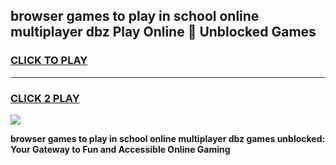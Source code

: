 
## browser games to play in school online multiplayer dbz Play Online 👋 Unblocked Games
<h3>
<a href="https://news.freeplayer.one?title=browser_games_to_play_in_school_online_multiplayer_dbz&ref=17GH">CLICK TO PLAY</a></h3>
<hr>

<h3>
<a href="https://news.freeplayer.one?title=browser_games_to_play_in_school_online_multiplayer_dbz&ref=17GH">CLICK 2 PLAY</a>
  
</h3>

<a href="https://news.freeplayer.one?title=browser_games_to_play_in_school_online_multiplayer_dbz&ref=17GH/"><img src="https://clearcache.store/games.png"></a>


**browser games to play in school online multiplayer dbz games unblocked: Your Gateway to Fun and Accessible Online Gaming**
